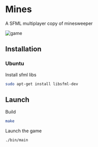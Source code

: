 # Mines
A SFML multiplayer copy of minesweeper

![game](https://user-images.githubusercontent.com/43299351/221376906-f8c372a4-b027-4d8b-937e-9a89b3c2b7de.png)

## Installation
### Ubuntu 
Install sfml libs
```bash
sudo apt-get install libsfml-dev
```

## Launch
Build
```bash
make
```
Launch the game
```bash
./bin/main
```
